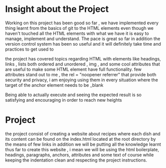 # Insight about the Project

Working on this project has been good so far , we have implemented every thing learnt from the basics of git to the HTML elements even though we haven't touched all the HTML elements with what we have it is easy to manage, implement and understand.
The pace is great so far in addition the version control system has been so useful and it will definitely take time and practices to get used to

the project has covered topics regarding HTML with elements like headings, links , lists both ordered and unordered , img , and some cool attributes that are useful to make some HTML element have full functionality. few attributes stand out to me , the rel = "noopener referrer" that provide both security and privacy, i am enjoying using them in every situation where the target of the anchor element needs to be \_blank

Being able to actually execute and seeing the expected result is so satisfying and encouraging in order to reach new heights

# Project

the project consist of creating a website about recipes where each dish and its content can be found on the index.html located at the root directory by the means of few links in addition we will be putting all the knowledge learnt thus far to create this website , i mean we will be using the html boilerplate, headings, paragraphs, anchors, attributes and some text of course while keeping the indentation clean and respecting the project instructions.
